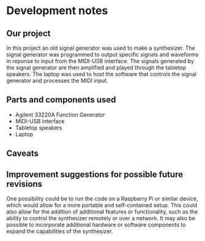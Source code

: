 # Development notes


## Our project

In this project an old signal generator was used to make a synthesizer. The signal generator was programmed to output specific signals and waveforms in reponse to input from the MIDI-USB interface. The signals generated by the signal generator are then amplified and played through the tabletop speakers. The laptop was used to host the software that controls the signal generator and processes the MIDI input.

## Parts and components used

* Agilent 33220A Function Generator
* MIDI-USB interface
* Tabletop speakers
* Laptop

## Caveats

## Improvement suggestions for possible future revisions

One possibility could be to run the code on a Raspberry Pi or similar device, which would allow for a more portable and self-contained setup. This could also allow for the addition of additional features or functionality, such as the ability to control the synthesizer remotely or over a network. It may also be possible to incorporate additional hardware or software components to expand the capabilities of the synthesizer.